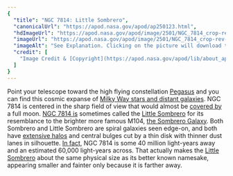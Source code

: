 ```yaml
---
{
  "title": "NGC 7814: Little Sombrero",
  "canonicalUrl": "https://apod.nasa.gov/apod/ap250123.html",
  "hdImageUrl": "https://apod.nasa.gov/apod/image/2501/NGC_7814_crop-rev-1.jpg",
  "imageUrl": "https://apod.nasa.gov/apod/image/2501/NGC_7814_crop-rev-1_1024.jpg",
  "imageAlt": "See Explanation. Clicking on the picture will download the highest resolution version available.",
  "credit": [
    "Image Credit & [Copyright](https://apod.nasa.gov/apod/lib/about_apod.html#srapply): [Mike Selby](https://throughlightandtime.com/about/)"
  ]
}
---
```


Point your telescope toward the high flying constellation [Pegasus](https://earthsky.org/constellations/pegasus-the-winged-horse-autumn-skies/) and you can find this cosmic expanse of [Milky Way stars and distant galaxies](https://throughlightandtime.com/ngc-7814-lrgb-crop-cdk-1000-8-sept-2024/). NGC 7814 is centered in the sharp field of view that would almost be [covered by](https://apod.nasa.gov/apod/ap130801.html) a full moon. [NGC 7814 is](http://en.wikipedia.org/wiki/NGC_7814) sometimes called the [Little Sombrero](https://science.nasa.gov/centers-and-facilities/goddard/hubbles-little-sombrero/) for its resemblance to the brighter more famous M104, [the Sombrero Galaxy](https://apod.nasa.gov/apod/ap241126.html). Both Sombrero and Little Sombrero are spiral galaxies seen edge-on, and both have [extensive halos](https://www.iaa.csic.es/en/news/enigmatic-assembly-process-sombrero-galaxy) and central bulges cut by a thin disk with thinner dust lanes in silhouette. [In fact](http://arxiv.org/abs/1105.3867), NGC 7814 is some 40 million light-years away and an estimated 60,000 light-years across. That actually makes the [Little Sombrero](https://www.nasa.gov/content/goddard/hubbles-little-sombrero) about the same physical size as its better known namesake, appearing smaller and fainter only because it is farther away.
